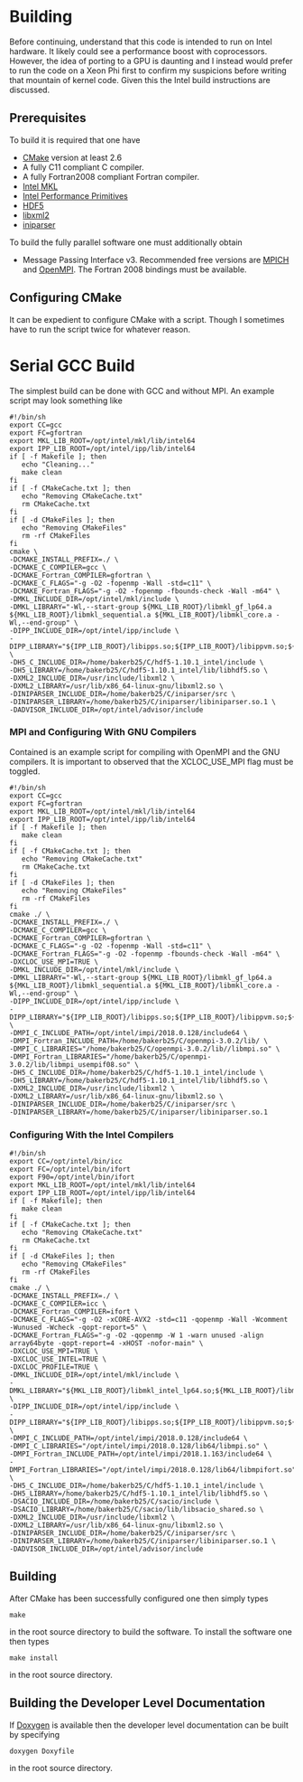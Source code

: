 # Building

Before continuing, understand that this code is intended to run on Intel hardware.  It likely could see a performance boost with coprocessors.  However, the idea of porting to a GPU is daunting and I instead would prefer to run the code on a Xeon Phi first to confirm my suspicions before writing that mountain of kernel code.  Given this the Intel build instructions are discussed.

## Prerequisites

To build it is required that one have 

- [CMake](https://cmake.org/) version at least 2.6
- A fully C11 compliant C compiler.
- A fully Fortran2008 compliant Fortran compiler.
- [Intel MKL](https://software.intel.com/en-us/mkl)
- [Intel Performance Primitives](https://software.intel.com/en-us/intel-ipp)
- [HDF5](https://support.hdfgroup.org/HDF5/)
- [libxml2](http://xmlsoft.org/) 
- [iniparser](https://github.com/ndevilla/iniparser)

To build the fully parallel software one must additionally obtain

- Message Passing Interface v3.  Recommended free versions are [MPICH](https://www.mpich.org/) and [OpenMPI](https://www.open-mpi.org/).  The Fortran 2008 bindings must be available.

## Configuring CMake

It can be expedient to configure CMake with a script.  Though I sometimes have to run the script twice for whatever reason.

# Serial GCC Build

The simplest build can be done with GCC and without MPI.  An example script may look something like

    #!/bin/sh
    export CC=gcc
    export FC=gfortran
    export MKL_LIB_ROOT=/opt/intel/mkl/lib/intel64
    export IPP_LIB_ROOT=/opt/intel/ipp/lib/intel64
    if [ -f Makefile ]; then
       echo "Cleaning..."
       make clean
    fi
    if [ -f CMakeCache.txt ]; then
       echo "Removing CMakeCache.txt"
       rm CMakeCache.txt
    fi
    if [ -d CMakeFiles ]; then
       echo "Removing CMakeFiles"
       rm -rf CMakeFiles
    fi
    cmake \
    -DCMAKE_INSTALL_PREFIX=./ \
    -DCMAKE_C_COMPILER=gcc \
    -DCMAKE_Fortran_COMPILER=gfortran \
    -DCMAKE_C_FLAGS="-g -O2 -fopenmp -Wall -std=c11" \
    -DCMAKE_Fortran_FLAGS="-g -O2 -fopenmp -fbounds-check -Wall -m64" \
    -DMKL_INCLUDE_DIR=/opt/intel/mkl/include \
    -DMKL_LIBRARY="-Wl,--start-group ${MKL_LIB_ROOT}/libmkl_gf_lp64.a ${MKL_LIB_ROOT}/libmkl_sequential.a ${MKL_LIB_ROOT}/libmkl_core.a -Wl,--end-group" \
    -DIPP_INCLUDE_DIR=/opt/intel/ipp/include \
    -DIPP_LIBRARY="${IPP_LIB_ROOT}/libipps.so;${IPP_LIB_ROOT}/libippvm.so;${IPP_LIB_ROOT}/libippcore.so" \
    -DH5_C_INCLUDE_DIR=/home/bakerb25/C/hdf5-1.10.1_intel/include \
    -DH5_LIBRARY=/home/bakerb25/C/hdf5-1.10.1_intel/lib/libhdf5.so \
    -DXML2_INCLUDE_DIR=/usr/include/libxml2 \
    -DXML2_LIBRARY=/usr/lib/x86_64-linux-gnu/libxml2.so \
    -DINIPARSER_INCLUDE_DIR=/home/bakerb25/C/iniparser/src \
    -DINIPARSER_LIBRARY=/home/bakerb25/C/iniparser/libiniparser.so.1 \
    -DADVISOR_INCLUDE_DIR=/opt/intel/advisor/include

### MPI and Configuring With GNU Compilers

Contained is an example script for compiling with OpenMPI and the GNU compilers.  It is important to observed that the XCLOC\_USE\_MPI flag must be toggled.

    #!/bin/sh
    export CC=gcc
    export FC=gfortran
    export MKL_LIB_ROOT=/opt/intel/mkl/lib/intel64
    export IPP_LIB_ROOT=/opt/intel/ipp/lib/intel64
    if [ -f Makefile ]; then
       make clean
    fi
    if [ -f CMakeCache.txt ]; then
       echo "Removing CMakeCache.txt"
       rm CMakeCache.txt
    fi
    if [ -d CMakeFiles ]; then
       echo "Removing CMakeFiles"
       rm -rf CMakeFiles
    fi
    cmake ./ \
    -DCMAKE_INSTALL_PREFIX=./ \
    -DCMAKE_C_COMPILER=gcc \
    -DCMAKE_Fortran_COMPILER=gfortran \
    -DCMAKE_C_FLAGS="-g -O2 -fopenmp -Wall -std=c11" \
    -DCMAKE_Fortran_FLAGS="-g -O2 -fopenmp -fbounds-check -Wall -m64" \
    -DXCLOC_USE_MPI=TRUE \
    -DMKL_INCLUDE_DIR=/opt/intel/mkl/include \
    -DMKL_LIBRARY="-Wl,--start-group ${MKL_LIB_ROOT}/libmkl_gf_lp64.a ${MKL_LIB_ROOT}/libmkl_sequential.a ${MKL_LIB_ROOT}/libmkl_core.a -Wl,--end-group" \
    -DIPP_INCLUDE_DIR=/opt/intel/ipp/include \
    -DIPP_LIBRARY="${IPP_LIB_ROOT}/libipps.so;${IPP_LIB_ROOT}/libippvm.so;${IPP_LIB_ROOT}/libippcore.so" \
    -DMPI_C_INCLUDE_PATH=/opt/intel/impi/2018.0.128/include64 \
    -DMPI_Fortran_INCLUDE_PATH=/home/bakerb25/C/openmpi-3.0.2/lib/ \
    -DMPI_C_LIBRARIES="/home/bakerb25/C/openmpi-3.0.2/lib//libmpi.so" \
    -DMPI_Fortran_LIBRARIES="/home/bakerb25/C/openmpi-3.0.2/lib/libmpi_usempif08.so" \
    -DH5_C_INCLUDE_DIR=/home/bakerb25/C/hdf5-1.10.1_intel/include \
    -DH5_LIBRARY=/home/bakerb25/C/hdf5-1.10.1_intel/lib/libhdf5.so \
    -DXML2_INCLUDE_DIR=/usr/include/libxml2 \
    -DXML2_LIBRARY=/usr/lib/x86_64-linux-gnu/libxml2.so \
    -DINIPARSER_INCLUDE_DIR=/home/bakerb25/C/iniparser/src \
    -DINIPARSER_LIBRARY=/home/bakerb25/C/iniparser/libiniparser.so.1

### Configuring With the Intel Compilers

    #!/bin/sh
    export CC=/opt/intel/bin/icc
    export FC=/opt/intel/bin/ifort
    export F90=/opt/intel/bin/ifort
    export MKL_LIB_ROOT=/opt/intel/mkl/lib/intel64
    export IPP_LIB_ROOT=/opt/intel/ipp/lib/intel64
    if [ -f Makefile]; then
       make clean
    fi
    if [ -f CMakeCache.txt ]; then
       echo "Removing CMakeCache.txt"
       rm CMakeCache.txt
    fi
    if [ -d CMakeFiles ]; then
       echo "Removing CMakeFiles"
       rm -rf CMakeFiles
    fi
    cmake ./ \
    -DCMAKE_INSTALL_PREFIX=./ \
    -DCMAKE_C_COMPILER=icc \
    -DCMAKE_Fortran_COMPILER=ifort \
    -DCMAKE_C_FLAGS="-g -O2 -xCORE-AVX2 -std=c11 -qopenmp -Wall -Wcomment -Wunused -Wcheck -qopt-report=5" \
    -DCMAKE_Fortran_FLAGS="-g -O2 -qopenmp -W 1 -warn unused -align array64byte -qopt-report=4 -xHOST -nofor-main" \
    -DXCLOC_USE_MPI=TRUE \
    -DXCLOC_USE_INTEL=TRUE \
    -DXCLOC_PROFILE=TRUE \
    -DMKL_INCLUDE_DIR=/opt/intel/mkl/include \
    -DMKL_LIBRARY="${MKL_LIB_ROOT}/libmkl_intel_lp64.so;${MKL_LIB_ROOT}/libmkl_sequential.so;${MKL_LIB_ROOT}/libmkl_core.so;${MKL_LIB_ROOT}/libmkl_vml_avx2.so;${MKL_LIB_ROOT}/libmkl_avx2.so" \
    -DIPP_INCLUDE_DIR=/opt/intel/ipp/include \
    -DIPP_LIBRARY="${IPP_LIB_ROOT}/libipps.so;${IPP_LIB_ROOT}/libippvm.so;${IPP_LIB_ROOT}/libippcore.so" \
    -DMPI_C_INCLUDE_PATH=/opt/intel/impi/2018.0.128/include64 \
    -DMPI_C_LIBRARIES="/opt/intel/impi/2018.0.128/lib64/libmpi.so" \
    -DMPI_Fortran_INCLUDE_PATH=/opt/intel/impi/2018.1.163/include64 \
    -DMPI_Fortran_LIBRARIES="/opt/intel/impi/2018.0.128/lib64/libmpifort.so" \
    -DH5_C_INCLUDE_DIR=/home/bakerb25/C/hdf5-1.10.1_intel/include \
    -DH5_LIBRARY=/home/bakerb25/C/hdf5-1.10.1_intel/lib/libhdf5.so \
    -DSACIO_INCLUDE_DIR=/home/bakerb25/C/sacio/include \
    -DSACIO_LIBRARY=/home/bakerb25/C/sacio/lib/libsacio_shared.so \
    -DXML2_INCLUDE_DIR=/usr/include/libxml2 \
    -DXML2_LIBRARY=/usr/lib/x86_64-linux-gnu/libxml2.so \
    -DINIPARSER_INCLUDE_DIR=/home/bakerb25/C/iniparser/src \
    -DINIPARSER_LIBRARY=/home/bakerb25/C/iniparser/libiniparser.so.1 \
    -DADVISOR_INCLUDE_DIR=/opt/intel/advisor/include

## Building

After CMake has been successfully configured one then simply types

    make

in the root source directory to build the software.  To install the software one then types

    make install

in the root source directory.  

## Building the Developer Level Documentation

If [Doxygen](http://www.stack.nl/~dimitri/doxygen/) is available then the developer level documentation can be built by specifying

    doxygen Doxyfile

in the root source directory.